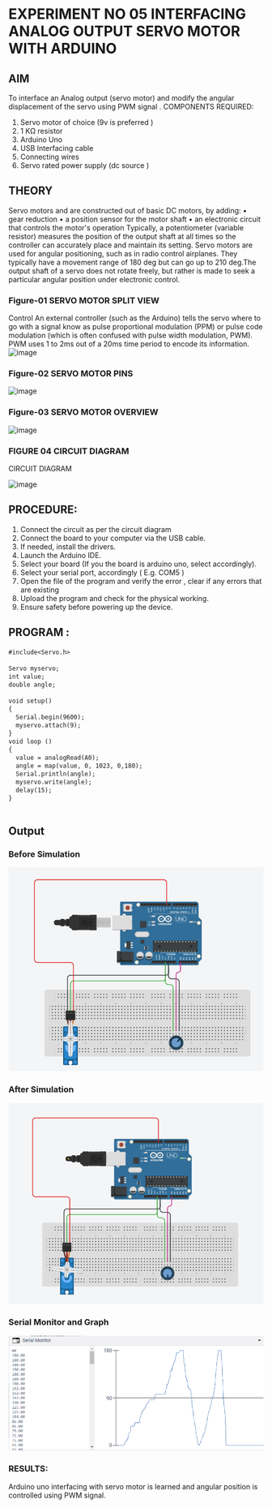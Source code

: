 # EXPERIMENT NO 05 INTERFACING ANALOG OUTPUT SERVO MOTOR WITH ARDUINO

## AIM
To interface an Analog output (servo motor) and modify the angular displacement of the servo using PWM signal .
COMPONENTS REQUIRED:
1.	Servo motor of choice (9v is preferred )
2.	1 KΩ resistor 
3.	Arduino Uno 
4.	USB Interfacing cable 
5.	Connecting wires 
6.	Servo rated power supply (dc source )


## THEORY
Servo motors and are constructed out of basic DC motors, by adding:
•	 gear reduction
•	 a position sensor for the motor shaft
•	 an electronic circuit that controls the motor's operation
Typically, a potentiometer (variable resistor) measures the position of the output shaft at all times so the controller can accurately place and maintain its setting.
Servo motors are used for angular positioning, such as in radio control airplanes.  They typically have a movement range of 180 deg but can go up to 210 deg.The output shaft of a servo does not rotate freely, but rather is made to seek a particular angular position under electronic control. 






### Figure-01 SERVO MOTOR SPLIT VIEW 
Control 
An external controller (such as the Arduino) tells the servo where to go with a signal know as pulse proportional modulation (PPM) or pulse code modulation (which is often confused with pulse width modulation, PWM). PWM uses 1 to 2ms out of a 20ms time period to encode its information.
 ![image](https://user-images.githubusercontent.com/36288975/163544439-1f477927-fcd4-42f0-9ce4-c863fdbf1210.png)
 
 

### Figure-02 SERVO MOTOR PINS

![image](https://user-images.githubusercontent.com/36288975/163544482-3027136f-7135-4f3d-a23f-8dc2fe04194d.png)




### Figure-03 SERVO MOTOR OVERVIEW 

 

 ![image](https://user-images.githubusercontent.com/36288975/163544513-ca497421-e6ba-4f91-871f-5cfba77f22a8.png)
 






### FIGURE 04 CIRCUIT DIAGRAM

CIRCUIT DIAGRAM
 
 
 ![image](https://user-images.githubusercontent.com/36288975/163544618-6eb8a7b5-7f1a-428a-8d9f-fd899b145efb.png)


## PROCEDURE:
1.	Connect the circuit as per the circuit diagram 
2.	Connect the board to your computer via the USB cable.
3.	If needed, install the drivers.
4.	Launch the Arduino IDE.
5.	Select your board (If you the board is arduino uno, select accordingly).
6.	Select your serial port, accordingly ( E.g. COM5 )
7.	Open the file of the program  and verify the error , clear if any errors that are existing 
8.	Upload the program and check for the physical working. 
9.	Ensure safety before powering up the device.


## PROGRAM :
~~~
#include<Servo.h>

Servo myservo;
int value;
double angle;

void setup()
{
  Serial.begin(9600);
  myservo.attach(9);
}
void loop ()
{
  value = analogRead(A0);
  angle = map(value, 0, 1023, 0,180);
  Serial.println(angle);
  myservo.write(angle);
  delay(15);
}
  
~~~

## Output

### Before Simulation
![](robex05.3.png)
### After Simulation
![](robex05.1.png)
### Serial Monitor and Graph
![](robex05.2.png)








### RESULTS: 
Arduino uno interfacing with servo motor is learned and angular position is controlled using PWM signal.
